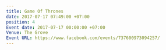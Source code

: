 ```yaml
---
title: Game Of Thrones
date: 2017-07-17 07:49:00 +07:00
position: 4
Event date: 2017-07-17 00:00:00 +07:00
Venue: The Grove
Event URL: https://www.facebook.com/events/737600973094257/
---
```


